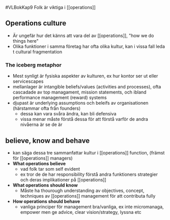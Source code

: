 #VLBokKap9
Folk är viktiga i [[operations]]

## Operations culture
- Är ungefär hur det känns att vara del av [[operations]], "how we do things here"
- Olika funktioner i samma företag har ofta olika kultur, kan i vissa fall leda t cultural fragmentation

### The iceberg metaphor
- Mest synligt är fysiska aspekter av kulturen, ex hur kontor ser ut eller servicescapes
- mellanlager är intangible beliefs/values (activities and processes), ofta cascadade av top managament, mission statements, och ibland performance management (reward) systems
- djupast är underlying assumptions och beleifs av organisationen (härstammar ofta från founders)
	- dessa kan vara svåra ändra, kan bli defensiva
	- vissa menar måste förstå dessa för att förstå varför de andra nivåerna är se de är

## believe, know and behave
- kan säga dessa tre sammanfattar kultur i [[operations]] function, (främst för [[operations]] managers)
- **What operations believe**
	- vad folk tar som self evident
	- ex tror de de har responsibility förstå andra funktioners strategier och deras implikationer på [[operations]]
- **What operations should know**
	- Måste ha thourough understanding av objectives, concept, techniques av [[operations]] management för att contributa fully
- **How operations should behave**
	-  vanliga principer för management bra/vanliga, ex inte micromanaga, empower men ge advice, clear vision/strategy, lyssna etc 
